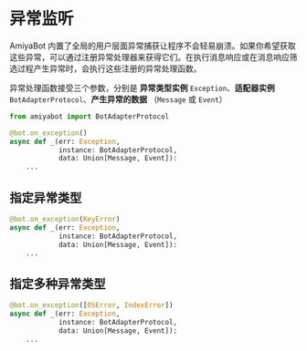 # 异常监听

AmiyaBot 内置了全局的用户层面异常捕获让程序不会轻易崩溃。如果你希望获取这些异常，可以通过注册异常处理器来获得它们。在执行消息响应或在消息响应筛选过程产生异常时，会执行这些注册的异常处理函数。

异常处理函数接受三个参数，分别是 **异常类型实例** `Exception`、**适配器实例** `BotAdapterProtocol`、**产生异常的数据**
（`Message` 或 `Event`）

```python
from amiyabot import BotAdapterProtocol

@bot.on_exception()
async def _(err: Exception,
            instance: BotAdapterProtocol,
            data: Union[Message, Event]):
    ...
```

## 指定异常类型

```python
@bot.on_exception(KeyError)
async def _(err: Exception,
            instance: BotAdapterProtocol,
            data: Union[Message, Event]):
    ...
```

## 指定多种异常类型

```python
@bot.on_exception([OSError, IndexError])
async def _(err: Exception,
            instance: BotAdapterProtocol,
            data: Union[Message, Event]):
    ...
```

